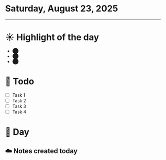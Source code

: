 # Saturday, August 23, 2025

---

# ☀️ Highlight of the day  
- ⬤  
- ⬤  
- ⬤  

# 🚀 Todo  
- [ ] Task 1  
- [ ] Task 2  
- [ ] Task 3  
- [ ] Task 4  

# 📅 Day  

## ☁️ Notes created today

